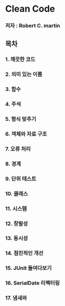 # Clean Code

### 저자 : Robert C. martin

## 목차
### 1. 깨끗한 코드
### 2. 의미 있는 이름
### 3. 함수
### 4. 주석
### 5. 형식 맞추기
### 6. 객체와 자료 구조
### 7. 오류 처리
### 8. 경계
### 9. 단위 테스트
### 10. 클래스
### 11. 시스템
### 12. 창발성
### 13. 동시성
### 14. 점진적인 개선
### 15. JUnit 들여다보기
### 16. SerialDate 리펙터링
### 17. 냄새와 
